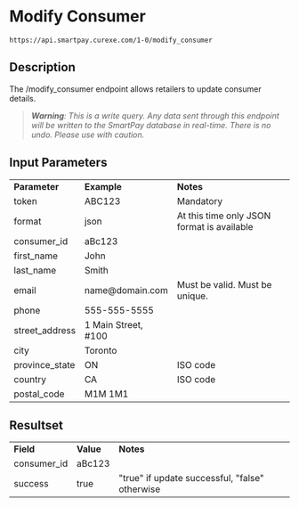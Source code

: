 # Modify Consumer

~~~
https://api.smartpay.curexe.com/1-0/modify_consumer
~~~

## Description

The /modify_consumer endpoint allows retailers to update consumer details.

> ***Warning**: This is a write query. Any data sent through this endpoint will be written to the SmartPay database in real-time. There is no undo. Please use with caution.*

## Input Parameters

<table>
  <tr>
    <td><b>Parameter</b></td>
    <td><b>Example</b></td>
    <td><b><b>Notes</b></b></td>
  </tr>
  <tr>
    <td>token</td>
    <td>ABC123</td>
    <td>Mandatory</td>
  </tr>
  <tr>
    <td>format</td>
    <td>json</td>
    <td>At this time only JSON format is available</td>
  </tr>
  <tr>
    <td>consumer_id</td>
    <td>aBc123</td>
    <td></td>
  </tr>
  <tr>
    <td>first_name</td>
    <td>John</td>
    <td></td>
  </tr>
  <tr>
    <td>last_name</td>
    <td>Smith</td>
    <td></td>
  </tr>
  <tr>
    <td>email</td>
    <td>name@domain.com</td>
    <td>Must be valid. Must be unique.</td>
  </tr>
  <tr>
    <td>phone</td>
    <td>555-555-5555</td>
    <td></td>
  </tr>
  <tr>
    <td>street_address</td>
    <td>1 Main Street, #100</td>
    <td></td>
  </tr>
  <tr>
    <td>city</td>
    <td>Toronto</td>
    <td></td>
  </tr>
  <tr>
    <td>province_state</td>
    <td>ON</td>
    <td>ISO code</td>
  </tr>
  <tr>
    <td>country</td>
    <td>CA</td>
    <td>ISO code</td>
  </tr>
  <tr>
    <td>postal_code</td>
    <td>M1M 1M1</td>
    <td></td>
  </tr>
</table>

## Resultset

<table>
  <tr>
    <td><b>Field</b></td>
    <td><b>Value</b></td>
    <td><b><b>Notes</b></b></td>
  </tr>
  <tr>
    <td>consumer_id</td>
    <td>aBc123</td>
    <td></td>
  </tr>
  <tr>
    <td>success</td>
    <td>true</td>
    <td>"true" if update successful, "false" otherwise</td>
  </tr>
</table>
